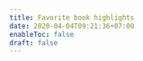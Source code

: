 ```yaml
---
title: Favorite book highlights
date: 2020-04-04T09:21:36+07:00
enableToc: false
draft: false
---
```



